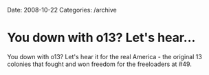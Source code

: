 Date: 2008-10-22
Categories: /archive

# You down with o13?  Let's hear...

You down with o13?  Let's hear it for the real America - the original 13 colonies that fought and won freedom for the freeloaders at #49.
